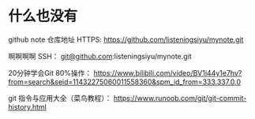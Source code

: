 # 什么也没有
github note 仓库地址
HTTPS:
https://github.com/listeningsiyu/mynote.git

啊啊啊啊
SSH：
git@github.com:listeningsiyu/mynote.git

20分钟学会Git 80%操作：
https://www.bilibili.com/video/BV1i44y1e7hv?from=search&seid=11432275060011558360&spm_id_from=333.337.0.0

git 指令与应用大全（菜鸟教程）：
https://www.runoob.com/git/git-commit-history.html